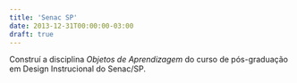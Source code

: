 ```yaml
---
title: 'Senac SP'
date: 2013-12-31T00:00:00-03:00
draft: true
---
```


Construí a disciplina _Objetos de Aprendizagem_ do curso de pós-graduação em Design Instrucional do Senac/SP.